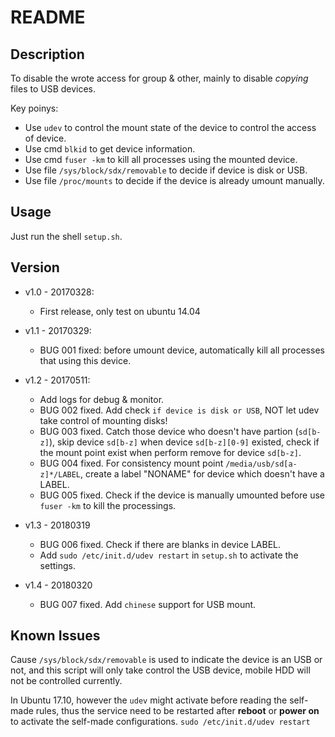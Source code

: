 # README

## Description

To disable the wrote access for group & other, mainly to disable *copying* files to USB devices.

Key poinys:

- Use `udev` to control the mount state of the device to control the access of device.
- Use cmd `blkid` to get device information.
- Use cmd `fuser -km` to kill all processes using the mounted device.
- Use file `/sys/block/sdx/removable` to decide if device is disk or USB.
- Use file `/proc/mounts` to decide if the device is already umount manually.

## Usage

Just run the shell `setup.sh`.

## Version

- v1.0 - 20170328:

  - First release, only test on ubuntu 14.04

- v1.1 - 20170329:

  - BUG 001 fixed: before umount device, automatically kill all processes that using this device.

- v1.2 - 20170511:

  - Add logs for debug & monitor.
  - BUG 002 fixed. Add check `if device is disk or USB`, NOT let udev take control of mounting disks!
  - BUG 003 fixed. Catch those device who doesn't have partion (`sd[b-z]`),
                   skip device `sd[b-z]` when device `sd[b-z][0-9]` existed,
                   check if the mount point exist when perform remove for device `sd[b-z]`.
  - BUG 004 fixed. For consistency mount point `/media/usb/sd[a-z]*/LABEL`,
                   create a label "NONAME" for device which doesn't have a LABEL.
  - BUG 005 fixed. Check if the device is manually umounted before use `fuser -km` to kill the processings.
- v1.3 - 20180319

  - BUG 006 fixed. Check if there are blanks in device LABEL.
  - Add `sudo /etc/init.d/udev restart` in `setup.sh` to activate the settings.

- v1.4 - 20180320
  
  - BUG 007 fixed. Add `chinese` support for USB mount.

## Known Issues

Cause `/sys/block/sdx/removable` is used to indicate the device is an USB or not, and this script will only take control the USB device, mobile HDD will not be controlled currently.

In Ubuntu 17.10, however the `udev` might activate before reading the self-made rules, thus the service need to be restarted after __reboot__ or __power on__ to activate the self-made configurations. `sudo /etc/init.d/udev restart`